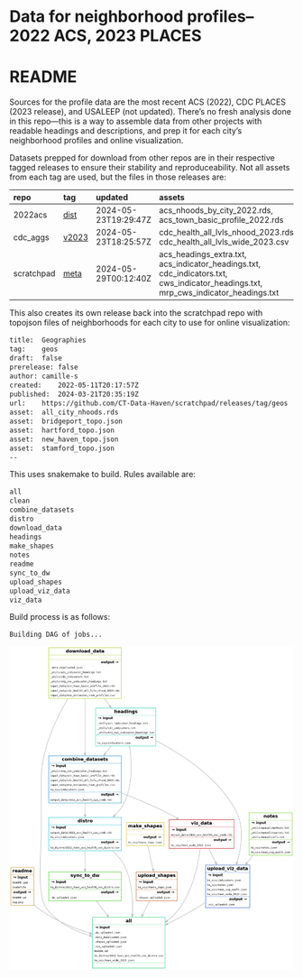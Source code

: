 # Data for neighborhood profiles–2022 ACS, 2023 PLACES


# README

Sources for the profile data are the most recent ACS (2022), CDC PLACES
(2023 release), and USALEEP (not updated). There’s no fresh analysis
done in this repo—this is a way to assemble data from other projects
with readable headings and descriptions, and prep it for each city’s
neighborhood profiles and online visualization.

Datasets prepped for download from other repos are in their respective
tagged releases to ensure their stability and reproduceability. Not all
assets from each tag are used, but the files in those releases are:

| repo       | tag                                                                   | updated              | assets                                                                                                                             |
|:-----------|:----------------------------------------------------------------------|:---------------------|:-----------------------------------------------------------------------------------------------------------------------------------|
| 2022acs    | [dist](https://github.com/CT-Data-Haven/2022acs/releases/tag/dist)    | 2024-05-23T19:29:47Z | acs_nhoods_by_city_2022.rds, acs_town_basic_profile_2022.rds                                                                       |
| cdc_aggs   | [v2023](https://github.com/CT-Data-Haven/cdc_aggs/releases/tag/v2023) | 2024-05-23T18:25:57Z | cdc_health_all_lvls_nhood_2023.rds, cdc_health_all_lvls_wide_2023.csv                                                              |
| scratchpad | [meta](https://github.com/CT-Data-Haven/scratchpad/releases/tag/meta) | 2024-05-29T00:12:40Z | acs_headings_extra.txt, acs_indicator_headings.txt, cdc_indicators.txt, cws_indicator_headings.txt, mrp_cws_indicator_headings.txt |

This also creates its own release back into the scratchpad repo with
topojson files of neighborhoods for each city to use for online
visualization:

    title:  Geographies
    tag:    geos
    draft:  false
    prerelease: false
    author: camille-s
    created:    2022-05-11T20:17:57Z
    published:  2024-03-21T20:35:19Z
    url:    https://github.com/CT-Data-Haven/scratchpad/releases/tag/geos
    asset:  all_city_nhoods.rds
    asset:  bridgeport_topo.json
    asset:  hartford_topo.json
    asset:  new_haven_topo.json
    asset:  stamford_topo.json
    --

This uses snakemake to build. Rules available are:

    all
    clean
    combine_datasets
    distro
    download_data
    headings
    make_shapes
    notes
    readme
    sync_to_dw
    upload_shapes
    upload_viz_data
    viz_data

Build process is as follows:

    Building DAG of jobs...

![snakemake DAG](dag.png)
